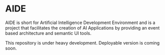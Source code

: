 # AIDE
AIDE is short for Artificial Intelligence Development Environment and is a project that facilitates the creation of AI Applications by providing an event based architecture and semantic UI tools. 

This repository is under heavy development. Deployable version is coming soon.

